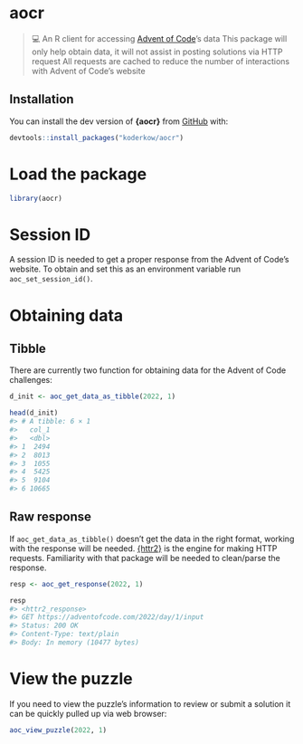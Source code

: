
<!-- README.md is generated from README.Rmd. Please edit that file -->

# aocr

<!-- <img src="man/figures/logo.png" width="160px" align="right" /> -->

> 💻 An R client for accessing [Advent of
> Code](https://adventofcode.com/)’s data This package will only help
> obtain data, it will not assist in posting solutions via HTTP request
> All requests are cached to reduce the number of interactions with
> Advent of Code’s website

<!-- badges: start -->
<!-- badges: end -->

## Installation

You can install the dev version of **{aocr}** from
[GitHub](https://github.com/koderkow/aocr) with:

``` r
devtools::install_packages("koderkow/aocr")
```

# Load the package

``` r
library(aocr)
```

# Session ID

A session ID is needed to get a proper response from the Advent of
Code’s website. To obtain and set this as an environment variable run
`aoc_set_session_id()`.

# Obtaining data

## Tibble

There are currently two function for obtaining data for the Advent of
Code challenges:

``` r
d_init <- aoc_get_data_as_tibble(2022, 1)

head(d_init)
#> # A tibble: 6 × 1
#>   col_1
#>   <dbl>
#> 1  2494
#> 2  8013
#> 3  1055
#> 4  5425
#> 5  9104
#> 6 10665
```

## Raw response

If `aoc_get_data_as_tibble()` doesn’t get the data in the right format,
working with the response will be needed.
[{httr2}](https://httr2.r-lib.org/) is the engine for making HTTP
requests. Familiarity with that package will be needed to clean/parse
the response.

``` r
resp <- aoc_get_response(2022, 1)

resp
#> <httr2_response>
#> GET https://adventofcode.com/2022/day/1/input
#> Status: 200 OK
#> Content-Type: text/plain
#> Body: In memory (10477 bytes)
```

# View the puzzle

If you need to view the puzzle’s information to review or submit a
solution it can be quickly pulled up via web browser:

``` r
aoc_view_puzzle(2022, 1)
```
